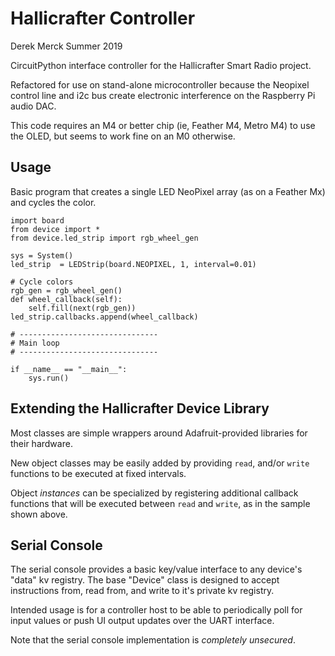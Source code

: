 Hallicrafter Controller
=======================

Derek Merck
Summer 2019

CircuitPython interface controller for the Hallicrafter Smart Radio project.
  
Refactored for use on stand-alone microcontroller because the Neopixel control line and i2c bus create electronic interference on the Raspberry Pi audio DAC.

This code requires an M4 or better chip (ie, Feather M4, Metro M4) to use the OLED, but seems to work fine on an M0 otherwise.

Usage
-----------------------

Basic program that creates a single LED NeoPixel array (as on a Feather Mx) and cycles the color.

```.python
import board
from device import *
from device.led_strip import rgb_wheel_gen

sys = System()
led_strip  = LEDStrip(board.NEOPIXEL, 1, interval=0.01)

# Cycle colors
rgb_gen = rgb_wheel_gen()
def wheel_callback(self):
    self.fill(next(rgb_gen))
led_strip.callbacks.append(wheel_callback)

# -------------------------------
# Main loop
# -------------------------------

if __name__ == "__main__":
    sys.run()

```


Extending the Hallicrafter Device Library
-----------------------

Most classes are simple wrappers around Adafruit-provided libraries for their hardware.
  
New object classes may be easily added by providing `read`, and/or `write` functions to be executed at fixed intervals.  

Object _instances_ can be specialized by registering additional callback functions that will be executed between `read` and `write`, as in the sample shown above.


Serial Console
-----------------------

The serial console provides a basic key/value interface to any device's "data" kv registry.  The base "Device" class is designed to accept instructions from, read from, and write to it's private kv registry.

Intended usage is for a controller host to be able to periodically poll for input values or push UI output updates over the UART interface.

Note that the serial console implementation is _completely unsecured_.
